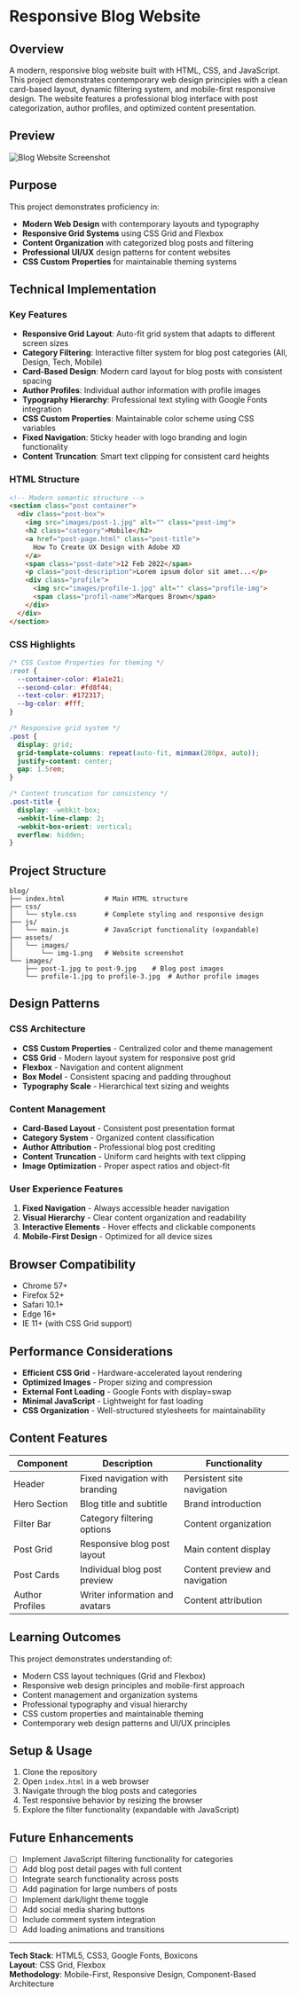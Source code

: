 # Responsive Blog Website

## Overview

A modern, responsive blog website built with HTML, CSS, and JavaScript. This project demonstrates contemporary web design principles with a clean card-based layout, dynamic filtering system, and mobile-first responsive design. The website features a professional blog interface with post categorization, author profiles, and optimized content presentation.

## Preview

![Blog Website Screenshot](assets/images/img-1.png)

## Purpose

This project demonstrates proficiency in:
- **Modern Web Design** with contemporary layouts and typography
- **Responsive Grid Systems** using CSS Grid and Flexbox
- **Content Organization** with categorized blog posts and filtering
- **Professional UI/UX** design patterns for content websites
- **CSS Custom Properties** for maintainable theming systems

## Technical Implementation

### Key Features

- **Responsive Grid Layout**: Auto-fit grid system that adapts to different screen sizes
- **Category Filtering**: Interactive filter system for blog post categories (All, Design, Tech, Mobile)
- **Card-Based Design**: Modern card layout for blog posts with consistent spacing
- **Author Profiles**: Individual author information with profile images
- **Typography Hierarchy**: Professional text styling with Google Fonts integration
- **CSS Custom Properties**: Maintainable color scheme using CSS variables
- **Fixed Navigation**: Sticky header with logo branding and login functionality
- **Content Truncation**: Smart text clipping for consistent card heights

### HTML Structure

```html
<!-- Modern semantic structure -->
<section class="post container">
  <div class="post-box">
    <img src="images/post-1.jpg" alt="" class="post-img">
    <h2 class="category">Mobile</h2>
    <a href="post-page.html" class="post-title">
      How To Create UX Design with Adobe XD
    </a>
    <span class="post-date">12 Feb 2022</span>
    <p class="post-description">Lorem ipsum dolor sit amet...</p>
    <div class="profile">
      <img src="images/profile-1.jpg" alt="" class="profile-img">
      <span class="profil-name">Marques Brown</span>
    </div>
  </div>
</section>
```

### CSS Highlights

```css
/* CSS Custom Properties for theming */
:root {
  --container-color: #1a1e21;
  --second-color: #fd8f44;
  --text-color: #172317;
  --bg-color: #fff;
}

/* Responsive grid system */
.post {
  display: grid;
  grid-template-columns: repeat(auto-fit, minmax(280px, auto));
  justify-content: center;
  gap: 1.5rem;
}

/* Content truncation for consistency */
.post-title {
  display: -webkit-box;
  -webkit-line-clamp: 2;
  -webkit-box-orient: vertical;
  overflow: hidden;
}
```

## Project Structure

```
blog/
├── index.html          # Main HTML structure
├── css/
│   └── style.css       # Complete styling and responsive design
├── js/
│   └── main.js         # JavaScript functionality (expandable)
├── assets/
│   └── images/
│       └── img-1.png   # Website screenshot
└── images/
    ├── post-1.jpg to post-9.jpg    # Blog post images
    └── profile-1.jpg to profile-3.jpg  # Author profile images
```

## Design Patterns

### CSS Architecture
- **CSS Custom Properties** - Centralized color and theme management
- **CSS Grid** - Modern layout system for responsive post grid
- **Flexbox** - Navigation and content alignment
- **Box Model** - Consistent spacing and padding throughout
- **Typography Scale** - Hierarchical text sizing and weights

### Content Management
- **Card-Based Layout** - Consistent post presentation format
- **Category System** - Organized content classification
- **Author Attribution** - Professional blog post crediting
- **Content Truncation** - Uniform card heights with text clipping
- **Image Optimization** - Proper aspect ratios and object-fit

### User Experience Features
1. **Fixed Navigation** - Always accessible header navigation
2. **Visual Hierarchy** - Clear content organization and readability
3. **Interactive Elements** - Hover effects and clickable components
4. **Mobile-First Design** - Optimized for all device sizes

## Browser Compatibility

- Chrome 57+
- Firefox 52+
- Safari 10.1+
- Edge 16+
- IE 11+ (with CSS Grid support)

## Performance Considerations

- **Efficient CSS Grid** - Hardware-accelerated layout rendering
- **Optimized Images** - Proper sizing and compression
- **External Font Loading** - Google Fonts with display=swap
- **Minimal JavaScript** - Lightweight for fast loading
- **CSS Organization** - Well-structured stylesheets for maintainability

## Content Features

| Component | Description | Functionality |
|-----------|-------------|---------------|
| Header | Fixed navigation with branding | Persistent site navigation |
| Hero Section | Blog title and subtitle | Brand introduction |
| Filter Bar | Category filtering options | Content organization |
| Post Grid | Responsive blog post layout | Main content display |
| Post Cards | Individual blog post preview | Content preview and navigation |
| Author Profiles | Writer information and avatars | Content attribution |

## Learning Outcomes

This project demonstrates understanding of:
- Modern CSS layout techniques (Grid and Flexbox)
- Responsive web design principles and mobile-first approach
- Content management and organization systems
- Professional typography and visual hierarchy
- CSS custom properties and maintainable theming
- Contemporary web design patterns and UI/UX principles

## Setup & Usage

1. Clone the repository
2. Open `index.html` in a web browser
3. Navigate through the blog posts and categories
4. Test responsive behavior by resizing the browser
5. Explore the filter functionality (expandable with JavaScript)

## Future Enhancements

- [ ] Implement JavaScript filtering functionality for categories
- [ ] Add blog post detail pages with full content
- [ ] Integrate search functionality across posts
- [ ] Add pagination for large numbers of posts
- [ ] Implement dark/light theme toggle
- [ ] Add social media sharing buttons
- [ ] Include comment system integration
- [ ] Add loading animations and transitions

---

**Tech Stack**: HTML5, CSS3, Google Fonts, Boxicons  
**Layout**: CSS Grid, Flexbox  
**Methodology**: Mobile-First, Responsive Design, Component-Based Architecture
